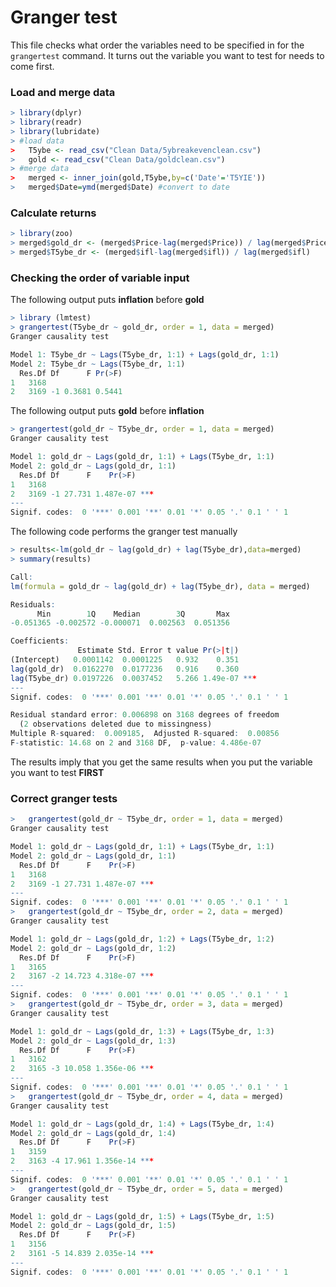 Granger test
================

This file checks what order the variables need to be specified in for
the `grangertest` command. It turns out the variable you want to test
for needs to come first.

### Load and merge data

``` r
> library(dplyr)
> library(readr)
> library(lubridate)
> #load data
>   T5ybe <- read_csv("Clean Data/5ybreakevenclean.csv")
>   gold <- read_csv("Clean Data/goldclean.csv")
> #merge data
>   merged <- inner_join(gold,T5ybe,by=c('Date'='T5YIE'))
>   merged$Date=ymd(merged$Date) #convert to date
```

### Calculate returns

``` r
> library(zoo)
> merged$gold_dr <- (merged$Price-lag(merged$Price)) / lag(merged$Price)
> merged$T5ybe_dr <- (merged$ifl-lag(merged$ifl)) / lag(merged$ifl)
```

### Checking the order of variable input

The following output puts **inflation** before **gold**

``` r
> library (lmtest)
> grangertest(T5ybe_dr ~ gold_dr, order = 1, data = merged) 
Granger causality test

Model 1: T5ybe_dr ~ Lags(T5ybe_dr, 1:1) + Lags(gold_dr, 1:1)
Model 2: T5ybe_dr ~ Lags(T5ybe_dr, 1:1)
  Res.Df Df      F Pr(>F)
1   3168                 
2   3169 -1 0.3681 0.5441
```

The following output puts **gold** before **inflation**

``` r
> grangertest(gold_dr ~ T5ybe_dr, order = 1, data = merged) 
Granger causality test

Model 1: gold_dr ~ Lags(gold_dr, 1:1) + Lags(T5ybe_dr, 1:1)
Model 2: gold_dr ~ Lags(gold_dr, 1:1)
  Res.Df Df      F    Pr(>F)    
1   3168                        
2   3169 -1 27.731 1.487e-07 ***
---
Signif. codes:  0 '***' 0.001 '**' 0.01 '*' 0.05 '.' 0.1 ' ' 1
```

The following code performs the granger test manually

``` r
> results<-lm(gold_dr ~ lag(gold_dr) + lag(T5ybe_dr),data=merged)
> summary(results)

Call:
lm(formula = gold_dr ~ lag(gold_dr) + lag(T5ybe_dr), data = merged)

Residuals:
      Min        1Q    Median        3Q       Max 
-0.051365 -0.002572 -0.000071  0.002563  0.051356 

Coefficients:
               Estimate Std. Error t value Pr(>|t|)    
(Intercept)   0.0001142  0.0001225   0.932    0.351    
lag(gold_dr)  0.0162270  0.0177236   0.916    0.360    
lag(T5ybe_dr) 0.0197226  0.0037452   5.266 1.49e-07 ***
---
Signif. codes:  0 '***' 0.001 '**' 0.01 '*' 0.05 '.' 0.1 ' ' 1

Residual standard error: 0.006898 on 3168 degrees of freedom
  (2 observations deleted due to missingness)
Multiple R-squared:  0.009185,  Adjusted R-squared:  0.00856 
F-statistic: 14.68 on 2 and 3168 DF,  p-value: 4.486e-07
```

The results imply that you get the same results when you put the
variable you want to test **FIRST**

### Correct granger tests

``` r
>   grangertest(gold_dr ~ T5ybe_dr, order = 1, data = merged) 
Granger causality test

Model 1: gold_dr ~ Lags(gold_dr, 1:1) + Lags(T5ybe_dr, 1:1)
Model 2: gold_dr ~ Lags(gold_dr, 1:1)
  Res.Df Df      F    Pr(>F)    
1   3168                        
2   3169 -1 27.731 1.487e-07 ***
---
Signif. codes:  0 '***' 0.001 '**' 0.01 '*' 0.05 '.' 0.1 ' ' 1
>   grangertest(gold_dr ~ T5ybe_dr, order = 2, data = merged) 
Granger causality test

Model 1: gold_dr ~ Lags(gold_dr, 1:2) + Lags(T5ybe_dr, 1:2)
Model 2: gold_dr ~ Lags(gold_dr, 1:2)
  Res.Df Df      F    Pr(>F)    
1   3165                        
2   3167 -2 14.723 4.318e-07 ***
---
Signif. codes:  0 '***' 0.001 '**' 0.01 '*' 0.05 '.' 0.1 ' ' 1
>   grangertest(gold_dr ~ T5ybe_dr, order = 3, data = merged) 
Granger causality test

Model 1: gold_dr ~ Lags(gold_dr, 1:3) + Lags(T5ybe_dr, 1:3)
Model 2: gold_dr ~ Lags(gold_dr, 1:3)
  Res.Df Df      F    Pr(>F)    
1   3162                        
2   3165 -3 10.058 1.356e-06 ***
---
Signif. codes:  0 '***' 0.001 '**' 0.01 '*' 0.05 '.' 0.1 ' ' 1
>   grangertest(gold_dr ~ T5ybe_dr, order = 4, data = merged) 
Granger causality test

Model 1: gold_dr ~ Lags(gold_dr, 1:4) + Lags(T5ybe_dr, 1:4)
Model 2: gold_dr ~ Lags(gold_dr, 1:4)
  Res.Df Df      F    Pr(>F)    
1   3159                        
2   3163 -4 17.961 1.356e-14 ***
---
Signif. codes:  0 '***' 0.001 '**' 0.01 '*' 0.05 '.' 0.1 ' ' 1
>   grangertest(gold_dr ~ T5ybe_dr, order = 5, data = merged) 
Granger causality test

Model 1: gold_dr ~ Lags(gold_dr, 1:5) + Lags(T5ybe_dr, 1:5)
Model 2: gold_dr ~ Lags(gold_dr, 1:5)
  Res.Df Df      F    Pr(>F)    
1   3156                        
2   3161 -5 14.839 2.035e-14 ***
---
Signif. codes:  0 '***' 0.001 '**' 0.01 '*' 0.05 '.' 0.1 ' ' 1
```
